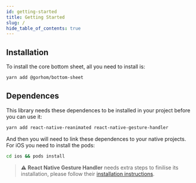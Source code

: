 ```yaml
---
id: getting-started
title: Getting Started
slug: /
hide_table_of_contents: true
---
```


## Installation

To install the core bottom sheet, all you need to install is:

```bash
yarn add @gorhom/bottom-sheet
```

## Dependences

This library needs these dependences to be installed in your project before you can use it:

```bash
yarn add react-native-reanimated react-native-gesture-handler
```

And then you will need to link these dependences to your native projects. For iOS you need to install the pods:

```bash
cd ios && pods install
```

> ⚠️ **React Native Gesture Handler** needs extra steps to finilise its installation, please follow their [installation instructions](https://github.com/software-mansion/react-native-gesture-handler).
